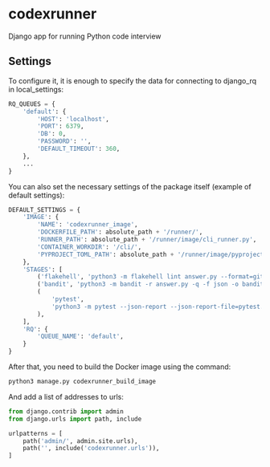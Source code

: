 # codexrunner
Django app for running Python code interview

## Settings

To configure it, it is enough to specify the data for connecting to django_rq in local_settings:

```python
RQ_QUEUES = {
    'default': {
        'HOST': 'localhost',
        'PORT': 6379,
        'DB': 0,
        'PASSWORD': '',
        'DEFAULT_TIMEOUT': 360,
    },
    ...
}
```

You can also set the necessary settings of the package itself (example of default settings):

```python
DEFAULT_SETTINGS = {
    'IMAGE': {
        'NAME': 'codexrunner_image',
        'DOCKERFILE_PATH': absolute_path + '/runner/',
        'RUNNER_PATH': absolute_path + '/runner/image/cli_runner.py',
        'CONTAINER_WORKDIR': '/cli/',
        'PYPROJECT_TOML_PATH': absolute_path + '/runner/image/pyproject.toml',
    },
    'STAGES': [
        ('flakehell', 'python3 -m flakehell lint answer.py --format=gitlab --output-file flakehell.json'),
        ('bandit', 'python3 -m bandit -r answer.py -q -f json -o bandit.json --ignore-nosec'),
        (
            'pytest',
            'python3 -m pytest --json-report --json-report-file=pytest.json -v tests.py -q --disable-warnings -s',
        ),
    ],
    'RQ': {
        'QUEUE_NAME': 'default',
    }
}
```

After that, you need to build the Docker image using the command:

```bash
python3 manage.py codexrunner_build_image
```

And add a list of addresses to urls:

```python
from django.contrib import admin
from django.urls import path, include

urlpatterns = [
    path('admin/', admin.site.urls),
    path('', include('codexrunner.urls')),
]

```
